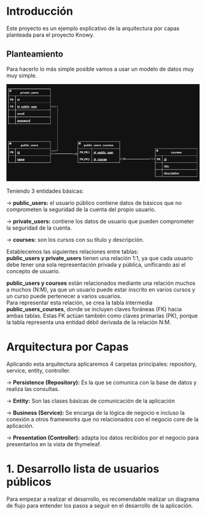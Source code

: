 # Introducción

Este proyecto es un ejemplo explicativo de la arquitectura por capas planteada para el proyecto Knowy.

## Planteamiento

Para hacerlo lo más simple posible vamos a usar un modelo de datos muy muy simple.

![img.png](imgs/databe-diagram.png)

Teniendo 3 entidades básicas:

-> **public_users:** el usuario público contiene datos de básicos que no comprometen la seguridad de la cuenta del
propio usuario.

-> **private_users:** contiene los datos de usuario que pueden comprometer la seguridad de la cuenta.

-> **courses:** son los cursos con su título y descripción.

Establecemos las siguientes relaciones entre tablas:<br>
**public_users y private_users** tienen una relación 1:1, ya que cada usuario debe tener una sola representación
privada y pública, unificando así el concepto de usuario.

**public_users y courses** están relacionados mediante una relación muchos a muchos (N:M), ya que un usuario puede estar
inscrito en varios cursos y un curso puede pertenecer a varios usuarios. <br>
Para representar esta relación, se crea la tabla intermedia **public_users_courses**, donde se incluyen claves
foráneas (FK) hacia ambas tablas. Estas FK actúan también como claves primarias (PK), porque la tabla representa una
entidad débil derivada de la relación N:M.

# Arquitectura por Capas

Aplicando esta arquitectura aplicaremos 4 carpetas principales: repository, service, entity, controller.

-> **Persistence (Repository):** Es la que se comunica con la base de datos y realiza las consultas.

-> **Entity:** Son las clases básicas de comunicación de la aplicación

-> **Business (Service):** Se encarga de la lógica de negocio e incluso la conexión a otros frameworks que no
relacionados con el negocio core de la aplicación.

-> **Presentation (Controller):** adapta los datos recibidos por el negocio para presentarlos en la vista de thymeleaf.

# 1. Desarrollo lista de usuarios públicos
Para empezar a realizar el desarrollo, es recomendable realizar un diagrama de flujo para entender los pasos a 
seguir en el desarrollo de la aplicación.